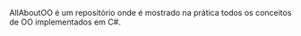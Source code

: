 AllAboutOO é um repositório onde é mostrado na prática todos os conceitos de OO implementados em C#.
